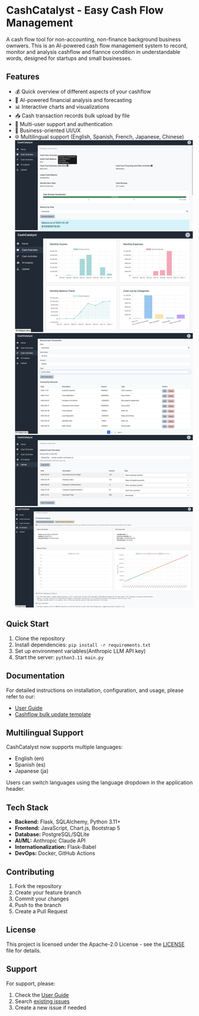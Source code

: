 # CashCatalyst - Easy Cash Flow Management

A cash flow tool for non-accounting, non-finance background business ownwers. This is an AI-powered cash flow management system to record, monitor and analysis cashflow and fiannce condition in understandable words, designed for startups and small businesses.

## Features

- 💰 Quick overview of different aspects of your cashflow
- 🤖 AI-powered financial analysis and forecasting
- 📊 Interactive charts and visualizations
- 📥 Cash transaction records bulk upload by file
- 👥 Multi-user support and authentication
- 💼 Business-oriented UI/UX
- 🌐 Multilingual support (English, Spanish, French, Japanese, Chinese)
![Cash Metrics](screenshots/cash_overview_metrics.png)
![Cash Overview](screenshots/cash_overview.jpg)
![Cash Record](screenshots/cash_record.png)
![Cash Bulk Upload](screenshots/record_file_upload.png)
![AI Analysis](screenshots/ai_analysis.png)

## Quick Start

1. Clone the repository
2. Install dependencies: `pip install -r requirements.txt`
3. Set up environment variables(Anthropic LLM API key)
4. Start the server: `python3.11 main.py`

## Documentation

For detailed instructions on installation, configuration, and usage, please refer to our:

- [User Guide](doc/USER_GUIDE.md)
- [Cashflow bulk update template](sample-cashflow-worksheet.csv)

## Multilingual Support

CashCatalyst now supports multiple languages:

- English (en)
- Spanish (es)
- Japanese (ja)

Users can switch languages using the language dropdown in the application header.

## Tech Stack

- **Backend:** Flask, SQLAlchemy, Python 3.11+
- **Frontend:** JavaScript, Chart.js, Bootstrap 5
- **Database:** PostgreSQL/SQLite
- **AI/ML:** Anthropic Claude API
- **Internationalization:** Flask-Babel
- **DevOps:** Docker, GitHub Actions

## Contributing

1. Fork the repository
2. Create your feature branch
3. Commit your changes
4. Push to the branch
5. Create a Pull Request

## License

This project is licensed under the Apache-2.0 License - see the [LICENSE](LICENSE) file for details.

## Support

For support, please:
1. Check the [User Guide](doc/USER_GUIDE.md)
2. Search [existing issues](https://github.com/yourusername/cash-flow-tracker/issues)
3. Create a new issue if needed
